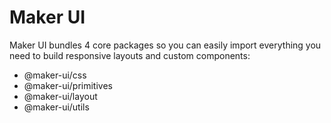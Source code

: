 # Maker UI

Maker UI bundles 4 core packages so you can easily import everything you need to build responsive layouts and custom components:

- @maker-ui/css
- @maker-ui/primitives
- @maker-ui/layout
- @maker-ui/utils
